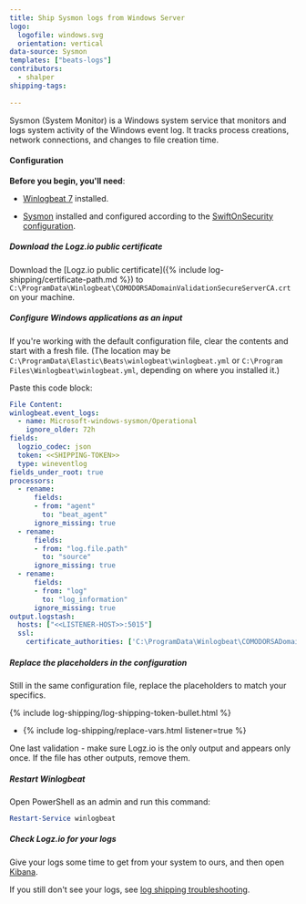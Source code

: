 ```yaml
---
title: Ship Sysmon logs from Windows Server
logo:
  logofile: windows.svg
  orientation: vertical
data-source: Sysmon
templates: ["beats-logs"]
contributors:
  - shalper
shipping-tags:
    
---
```


Sysmon (System Monitor) is a Windows system service that monitors and logs system activity of the Windows event log. It tracks process creations, network connections, and changes to file creation time.


#### Configuration

**Before you begin, you'll need**:

* [Winlogbeat 7](https://www.elastic.co/downloads/past-releases/winlogbeat-7-0-0) installed.

* [Sysmon](https://docs.microsoft.com/en-us/sysinternals/downloads/sysmon) installed and configured according to the [SwiftOnSecurity configuration](https://github.com/SwiftOnSecurity/sysmon-config).

<div class="tasklist">

##### Download the Logz.io public certificate

Download the
[Logz.io public certificate]({% include log-shipping/certificate-path.md %})
to `C:\ProgramData\Winlogbeat\COMODORSADomainValidationSecureServerCA.crt`
on your machine.

##### Configure Windows applications as an input

If you're working with the default configuration file, clear the contents and start with a fresh file. (The location may be `C:\ProgramData\Elastic\Beats\winlogbeat\winlogbeat.yml` or `C:\Program Files\Winlogbeat\winlogbeat.yml`, depending on where you installed it.)


Paste this code block:

```yaml
File Content:
winlogbeat.event_logs:
  - name: Microsoft-windows-sysmon/Operational
    ignore_older: 72h
fields:
  logzio_codec: json
  token: <<SHIPPING-TOKEN>>
  type: wineventlog
fields_under_root: true
processors:
  - rename:
      fields:
      - from: "agent"
        to: "beat_agent"
      ignore_missing: true
  - rename:
      fields:
      - from: "log.file.path"
        to: "source"
      ignore_missing: true
  - rename:
      fields:
      - from: "log"
        to: "log_information"
      ignore_missing: true
output.logstash:
  hosts: ["<<LISTENER-HOST>>:5015"]
  ssl:
    certificate_authorities: ['C:\ProgramData\Winlogbeat\COMODORSADomainValidationSecureServerCA.crt']
```


##### Replace the placeholders in the configuration

Still in the same configuration file, replace the placeholders to match your specifics.

{% include log-shipping/log-shipping-token-bullet.html %}

* {% include log-shipping/replace-vars.html listener=true %}

One last validation - make sure Logz.io is the only output and appears only once.
If the file has other outputs, remove them.

##### Restart Winlogbeat

Open PowerShell as an admin and run this command:

```powershell
Restart-Service winlogbeat
```

##### Check Logz.io for your logs

Give your logs some time to get from your system to ours, and then open [Kibana](https://app.logz.io/#/dashboard/kibana).

If you still don't see your logs, see [log shipping troubleshooting]({{site.baseurl}}/user-guide/log-shipping/log-shipping-troubleshooting.html).

</div>
